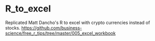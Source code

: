 # R_to_excel
Replicated Matt Dancho's R to excel with crypto currencies instead of stocks. https://github.com/business-science/free_r_tips/tree/master/005_excel_workbook
